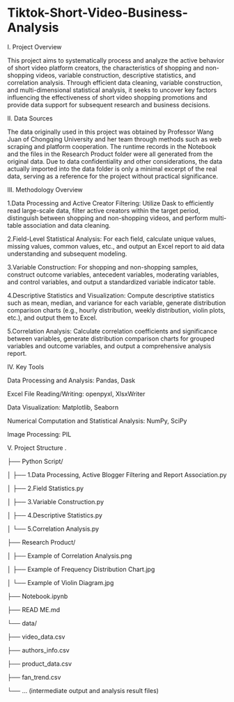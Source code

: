 # Tiktok-Short-Video-Business-Analysis
I. Project Overview

This project aims to systematically process and analyze the active behavior of short video platform creators, the characteristics of shopping and non-shopping videos, variable construction, descriptive statistics, and correlation analysis. Through efficient data cleaning, variable construction, and multi-dimensional statistical analysis, it seeks to uncover key factors influencing the effectiveness of short video shopping promotions and provide data support for subsequent research and business decisions.

II. Data Sources

The data originally used in this project was obtained by Professor Wang Juan of Chongqing University and her team through methods such as web scraping and platform cooperation. The runtime records in the Notebook and the files in the Research Product folder were all generated from the original data. Due to data confidentiality and other considerations, the data actually imported into the data folder is only a minimal excerpt of the real data, serving as a reference for the project without practical significance.

III. Methodology Overview

1.Data Processing and Active Creator Filtering:
Utilize Dask to efficiently read large-scale data, filter active creators within the target period, distinguish between shopping and non-shopping videos, and perform multi-table association and data cleaning.

2.Field-Level Statistical Analysis:
For each field, calculate unique values, missing values, common values, etc., and output an Excel report to aid data understanding and subsequent modeling.

3.Variable Construction:
For shopping and non-shopping samples, construct outcome variables, antecedent variables, moderating variables, and control variables, and output a standardized variable indicator table.

4.Descriptive Statistics and Visualization:
Compute descriptive statistics such as mean, median, and variance for each variable, generate distribution comparison charts (e.g., hourly distribution, weekly distribution, violin plots, etc.), and output them to Excel.

5.Correlation Analysis:
Calculate correlation coefficients and significance between variables, generate distribution comparison charts for grouped variables and outcome variables, and output a comprehensive analysis report.

IV. Key Tools

Data Processing and Analysis: Pandas, Dask

Excel File Reading/Writing: openpyxl, XlsxWriter

Data Visualization: Matplotlib, Seaborn

Numerical Computation and Statistical Analysis: NumPy, SciPy

Image Processing: PIL

V. Project Structure
.

├── Python Script/

│ ├── 1.Data Processing, Active Blogger Filtering and Report Association.py

│ ├── 2.Field Statistics.py

│ ├── 3.Variable Construction.py

│ ├── 4.Descriptive Statistics.py

│ └── 5.Correlation Analysis.py

├── Research Product/

│ ├── Example of Correlation Analysis.png

│ ├── Example of Frequency Distribution Chart.jpg

│ └── Example of Violin Diagram.jpg

├── Notebook.ipynb

├── READ ME.md

└── data/

├── video_data.csv

├── authors_info.csv

├── product_data.csv

├── fan_trend.csv

└── ... (intermediate output and analysis result files)


